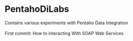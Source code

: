 # PentahoDiLabs
Contains various experiments with Pentaho Data Integration<br/><br/>
First commit: How to interacting With SOAP Web Services

